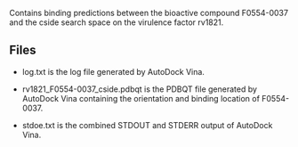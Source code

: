 Contains binding predictions between the bioactive compound F0554-0037 and the cside search space on the virulence factor rv1821.

## Files

- log.txt is the log file generated by AutoDock Vina.

- rv1821_F0554-0037_cside.pdbqt is the PDBQT file generated by AutoDock Vina containing the orientation and binding location of F0554-0037.

- stdoe.txt is the combined STDOUT and STDERR output of AutoDock Vina.

